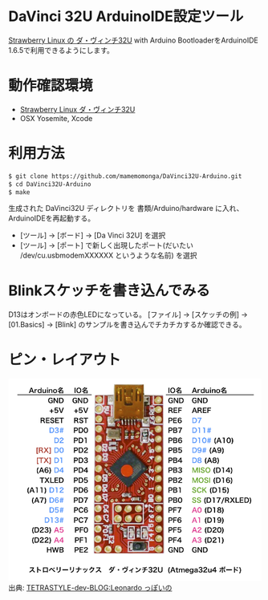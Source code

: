 # DaVinci 32U ArduinoIDE設定ツール

[Strawberry Linux の ダ・ヴィンチ32U](https://strawberry-linux.com/catalog/items?code=25005) with Arduino BootloaderをArduinoIDE 1.6.5で利用できるようにします。

# 動作確認環境

* [Strawberry Linux ダ・ヴィンチ32U](https://strawberry-linux.com/catalog/items?code=25005)
* OSX Yosemite, Xcode

# 利用方法

	$ git clone https://github.com/mamemomonga/DaVinci32U-Arduino.git
	$ cd DaVinci32U-Arduino
	$ make
	
生成された DaVinci32U ディレクトリを 書類/Arduino/hardware に入れ、ArduinoIDEを再起動する。

* [ツール] → [ボード] → [Da Vinci 32U] を選択
* [ツール] → [ポート] で新しく出現したポート(だいたい /dev/cu.usbmodemXXXXXX というような名前) を選択

# Blinkスケッチを書き込んでみる
D13はオンボードの赤色LEDになっている。
[ファイル] → [スケッチの例] → [01.Basics] → [Blink] のサンプルを書き込んでチカチカするか確認できる。

# ピン・レイアウト

![davinci2.png](davinci2.png)
出典: [TETRASTYLE-dev-BLOG:Leonardo っぽいの](http://dev.tetrastyle.net/2012/02/leonardo.html)

